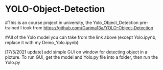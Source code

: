 # YOLO-Object-Detection

#This is an course project in university, the Yolo_Object_Detection pre-trained I took from https://github.com/Garima13a/YOLO-Object-Detection

#All of the Yolo model you can take from the link above (except Yolo.ipynb, replace it with my Demo_Yolo.ipynb)

[17/5/2021 update] add simple GUI on window for detecting object in a picture. To run GUI, get the model and Yolo.py file into a folder, then run the Yolo.py